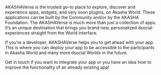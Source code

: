 AKASHAVerse is the trusted go-to place to explore, discover and experience apps, widgets, and very soon plugins, on Akasha World. These applications can be built by the Community and/or by the AKASHA Foundation. The AKASHAVerse is much more than just a collection of apps. It’s an unique destination that brings you brand new, personalized dsocial experiences straight from the World interface. 

If you’re a developer, AKASHAVerse helps you to get ahead with your app. This is where you can deploy your app to be accessible to the participants in Akasha World and many more dsocial Worlds in the future. 

Get in touch if you want to integrate your app or you have an idea how to improve the functionality of an already existing app!